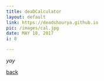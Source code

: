 ```yaml
---
title: deaDCalculator
layout: default
link: https://deadshourya.github.io
pic: /images/cal.jpg
date: MAY 18, 2017
i: 8

---
```




_yay_

[back](./)
